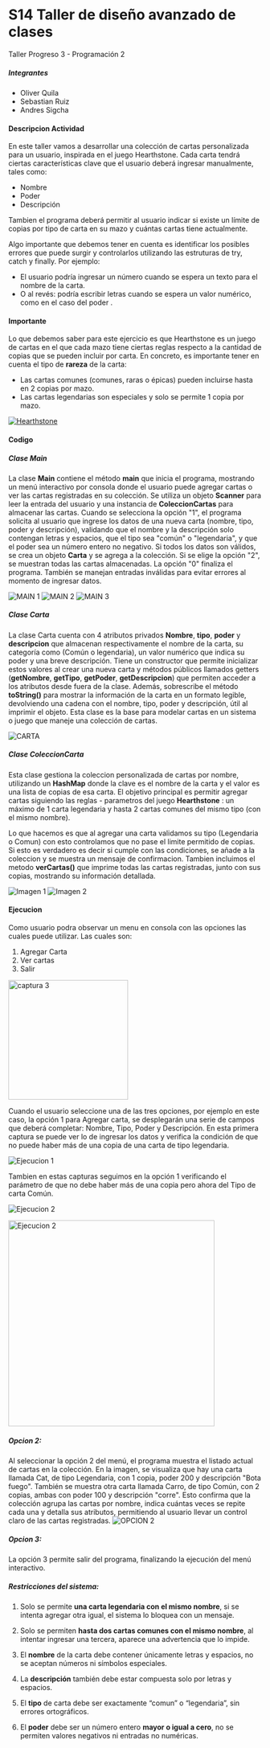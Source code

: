 # S14 Taller de diseño avanzado de clases
Taller Progreso 3 - Programación 2 

##### Integrantes 
- Oliver Quila
- Sebastian Ruiz 
- Andres Sigcha 

#### Descripcion Actividad
En este taller vamos a desarrollar una colección de cartas personalizada para un usuario, inspirada en el juego Hearthstone. Cada carta tendrá ciertas características clave que el usuario deberá ingresar manualmente, tales como:

- Nombre
- Poder
- Descripción

Tambien el programa deberá permitir al usuario indicar si existe un límite de copias por tipo de carta en su mazo y cuántas cartas tiene actualmente.

Algo importante que debemos tener en cuenta es identificar los posibles errores que puede surgir y controlarlos utilizando las estruturas de try, catch y finally. Por ejemplo:
- El usuario podría ingresar un número cuando se espera un texto para el nombre de la carta.
- O al revés: podría escribir letras cuando se espera un valor numérico, como en el caso del poder .

#### Importante
Lo que debemos saber para este ejercicio es que Hearthstone es un juego de cartas en el que cada mazo tiene ciertas reglas respecto a la cantidad de copias que se pueden incluir por carta.
En concreto, es importante tener en cuenta el tipo de **rareza** de la carta:

- Las cartas comunes (comunes, raras o épicas) pueden incluirse hasta en 2 copias por mazo.
- Las cartas legendarias son especiales y solo se permite 1 copia por mazo.

[![Hearthstone](https://cdn.mos.cms.futurecdn.net/rWmVewQjczBnK6a9McLYVV.jpg "Hearthstone")](https://th.bing.com/th/id/R.434d84e51170d6830035c2e7470c5767?rik=JdWTVIhEQyRzkA&pid=ImgRaw&r=0 "Hearthstone")

#### Codigo
##### Clase Main
La clase **Main** contiene el método **main** que inicia el programa, mostrando un menú interactivo por consola donde el usuario puede agregar cartas o ver las cartas registradas en su colección. Se utiliza un objeto **Scanner** para leer la entrada del usuario y una instancia de **ColeccionCartas** para almacenar las cartas. Cuando se selecciona la opción "1", el programa solicita al usuario que ingrese los datos de una nueva carta (nombre, tipo, poder y descripción), validando que el nombre y la descripción solo contengan letras y espacios, que el tipo sea "común" o "legendaria", y que el poder sea un número entero no negativo. Si todos los datos son válidos, se crea un objeto **Carta** y se agrega a la colección. Si se elige la opción "2", se muestran todas las cartas almacenadas. La opción "0" finaliza el programa. También se manejan entradas inválidas para evitar errores al momento de ingresar datos.

![MAIN 1](https://github.com/user-attachments/assets/461ab758-4395-4a79-8bea-965743e95cde)
![MAIN 2](https://github.com/user-attachments/assets/87f2e33c-f680-4064-96bb-14c3ceb495c9)
![MAIN 3](https://github.com/user-attachments/assets/42ef9df7-a6a6-4676-9679-aa48f2581397)

##### Clase Carta 
La clase Carta cuenta con 4 atributos privados **Nombre**, **tipo**, **poder** y **descripcion** que almacenan respectivamente el nombre de la carta, su categoría como (Común o legendaria), un valor numérico que indica su poder y una breve descripción. Tiene un constructor que permite inicializar estos valores al crear una nueva carta y métodos públicos llamados getters (**getNombre**, **getTipo**, **getPoder**, **getDescripcion**) que permiten acceder a los atributos desde fuera de la clase. Además, sobrescribe el método **toString()** para mostrar la información de la carta en un formato legible, devolviendo una cadena con el nombre, tipo, poder y descripción, útil al imprimir el objeto. Esta clase es la base para modelar cartas en un sistema o juego que maneje una colección de cartas.

![CARTA ](https://github.com/user-attachments/assets/d0d24ddd-a9e3-4d16-91c5-a55e597369a1)

##### Clase ColeccionCarta
Esta clase gestiona la coleccion personalizada de cartas por nombre, utilizando un **HashMap** donde la clave es el nombre de la carta y el valor es una lista de copias de esa carta. El objetivo principal es permitir agregar cartas siguiendo las reglas - parametros del juego  **Hearthstone** : un máximo de 1 carta legendaria y hasta 2 cartas comunes del mismo tipo (con el mismo nombre).

Lo que hacemos es que al agregar una carta validamos su tipo (Legendaria o Comun) con esto controlamos que no pase el limite permitido de copias. Si esto es verdadero es decir si cumple con las condiciones, se añade a la coleccion y se muestra un mensaje de confirmacion. Tambien incluimos el metodo **verCartas()** que imprime todas las cartas registradas, junto con sus copias, mostrando su información detallada. 

![Imagen 1](https://github.com/user-attachments/assets/b8f0c766-6ae5-45da-bf0c-860a1fe3d73c)
![Imagen 2](https://github.com/user-attachments/assets/bf5f575f-0f43-4db3-8849-ad1de567a2ef)

#### Ejecucion 
Como usuario podra observar un menu en consola con las opciones las cuales puede utilizar. Las cuales son: 
1. Agregar Carta 
2. Ver cartas
0. Salir
<img width="238" alt="captura 3" src="https://github.com/user-attachments/assets/b0719c1e-cb00-403b-8cf5-d9d64d600e10" />

Cuando el usuario seleccione una de las tres opciones, por ejemplo en este caso, la opción 1 para Agregar carta, se desplegarán una serie de campos que deberá completar: Nombre, Tipo, Poder y Descripción. En esta primera captura se puede ver lo de ingresar los datos y verifica la condición de que no puede haber más de una copia de una carta de tipo legendaria.

![Ejecucion 1](https://github.com/user-attachments/assets/638dbf69-7358-4e7d-aceb-db395c58fbdd)

Tambien en estas capturas seguimos en la opción 1 verificando el parámetro de que no debe haber más de una copia pero ahora del Tipo de carta Común.

![Ejecucion 2](https://github.com/user-attachments/assets/dbb7e03d-ae45-4cf0-a167-9e3533508d56)

<img width="410" alt="Ejecucion 2" src="https://github.com/user-attachments/assets/c51e8e44-61fa-4f43-9876-a3309114010e" />

##### Opcion 2:
Al seleccionar la opción 2 del menú, el programa muestra el listado actual de cartas en la colección. En la imagen, se visualiza que hay una carta llamada Cat, de tipo Legendaria, con 1 copia, poder 200 y descripción "Bota fuego". También se muestra otra carta llamada Carro, de tipo Común, con 2 copias, ambas con poder 100 y descripción "corre". Esto confirma que la colección agrupa las cartas por nombre, indica cuántas veces se repite cada una y detalla sus atributos, permitiendo al usuario llevar un control claro de las cartas registradas.
![OPCION 2](https://github.com/user-attachments/assets/cc7e5d54-9341-4e3a-ac5f-e22492e024b6)
##### Opcion 3:
La opción 3 permite salir del programa, finalizando la ejecución del menú interactivo.
##### Restricciones del sistema:
1. Solo se permite **una carta legendaria con el mismo nombre**, si se intenta agregar otra igual, el sistema lo bloquea con un mensaje.<br>

2. Solo se permiten **hasta dos cartas comunes con el mismo nombre**, al intentar ingresar una tercera, aparece una advertencia que lo impide.<br>

3. El **nombre** de la carta debe contener únicamente letras y espacios, no se aceptan números ni símbolos especiales.<br>

4. La **descripción** también debe estar compuesta solo por letras y espacios.<br>

5. El **tipo** de carta debe ser exactamente “comun” o “legendaria”, sin errores ortográficos.<br>

6. El **poder** debe ser un número entero **mayor o igual a cero**, no se permiten valores negativos ni entradas no numéricas.<br>








